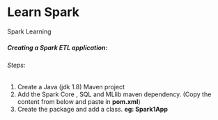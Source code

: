 # Learn Spark
Spark Learning

##### Creating a Spark ETL application:

###### Steps:

1.  Create a Java (jdk 1.8) Maven project
2.   Add the Spark Core , SQL and MLlib maven dependency. (Copy the content from below and paste in **pom.xml**)
3.  Create the package and add a class. **eg: Spark1App** 

